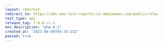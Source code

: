 ```yaml
---
layout: redirect
redirect_to: https://a8c-woo-test-reports.s3.amazonaws.com/public/release/7.8.0-rc.2/php-8.1/api/index.html
test_type: api
release_tag: 7.8.0-rc.2
env_description: "php-8.1"
created_at: "2023-06-08T05:35:15Z"
passed: true
---
```

